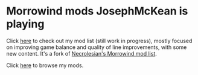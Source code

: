 # Morrowind mods JosephMcKean is playing

Click [here](https://github.com/JoanyMcKarelyn/modlist/blob/main/list.md) to check out my mod list (still work in progress), mostly focused on improving game balance and quality of line improvements, with some new content. It's a fork of [Necrolesian's Morrowind mod list](https://github.com/Necrolesian/morrowind-mod-list).

Click [here](https://github.com/JoanyMcKarelyn/modlist/tree/main/mods) to browse my mods. 
